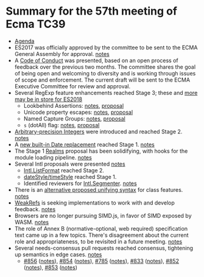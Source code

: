 # Summary for the 57th meeting of Ecma TC39

- [Agenda](https://github.com/tc39/agendas/blob/master/2017/03.md)
- ES2017 was officially approved by the committee to be sent to the ECMA General Assembly for approval. [notes](mar-21.md#6ii-vote-to-accept-ecma-262-2017-final-draft-and-forward-it-to-ecma-ga-approval-subject-to-completion-of-rf-opt-out-period-with-no-opt-outs)
- A [Code of Conduct][] was presented, based on an open process of feedback over the previous two months. The committee shares the goal of being open and welcoming to diversity and is working through issues of scope and enforcement. The current draft will be sent to the ECMA Executive Committee for
review and approval.
- Several RegExp feature enhancements reached Stage 3; these and [more may be in store for ES2018](mar-21.md#any-items-for-the-2018-edition)
  - Lookbehind Assertions: [notes][lookbehind-notes], [proposal][lookbehind]
  - Unicode property escapes: [notes][property-escapes-notes], [proposal][property-escapes]
  - Named Capture Groups: [notes][named-groups-notes], [proposal][named-groups]
  - `s` (dotAll) flag: [notes][dotall-flag-notes], [proposal][dotall-flag]
- [Arbitrary-precision Integers][] were introduced and reached Stage 2. [notes](mar-23.md#10iva-arbitrary-precision-integer-type-for-stage-2)
- A [new built-in Date replacement][date] reached Stage 1. [notes](mar-23.md#12iia-date-proposal---nodatime-as-a-built-in-module-for-stage-1)
- The Stage 1 [Realms][] proposal has been solidifying, with hooks for the module loading pipeline. [notes](mar-23.md#10iic-realms-update)
- Several Intl proposals were presented [notes](mar-21.md#7-ecma-402-status-update-1)
  - [Intl.ListFormat][] reached Stage 2.
  - [dateStyle/timeStyle][] reached Stage 1.
  - Identified reviewers for [Intl.Segmenter][]. [notes](mar-21.md#10ih-intlsegmenter-requesting-stage-3)
- There is an [alternative proposed unifying syntax][Orthogonal-Classes] for class features. [notes][Orthogonal-Classes-notes]
- [WeakRefs][] is seeking implementations to work with and develop feedback. [notes](mar-21.md#weak-references-status-update)
- Browsers are no longer pursuing SIMD.js, in favor of SIMD exposed by WASM. [notes](mar-21.md#10if-simdjs-status-update)
- The role of Annex B (normative-optional, web required) specification text came up in a few topics. There's disagreement about the current role and appropriateness, to be revisited in a future meeting. [notes](mar-21.md#any-items-for-the-2018-edition)
- Several needs-consensus pull requests reached consensus, tightening up semantics in edge cases. [notes](mar-22.md#12-i-needs-consensus-prs)
  - [#856](https://github.com/tc39/ecma262/pull/856) ([notes](mar-22.md#856-avoid-duplicate-tafill-value-coercions)), [#854](https://github.com/tc39/ecma262/pull/854) ([notes](mar-22.md#854-remove-implementation-defined-behavior-for-number-methods)), [#785](https://github.com/tc39/ecma262/pull/785) ([notes](mar-22.md#785-arrayprototoypesort-checks-for-comparefn-being-valid)), [#833](https://github.com/tc39/ecma262/pull/833) ([notes](mar-22.md#833-remove-duplicate-keys-from-proxies)), [#852](https://github.com/tc39/ecma262/pull/852) ([notes](mar-22.md#852-move-side-effecty-toindex-in-ta-constructor-to-before-detached-check)), [#853](https://github.com/tc39/ecma262/pull/853) ([notes](mar-22.md#853-stringprototypereplace-edge-case-alignment))

[Code of Conduct]: https://tc39.github.io/code-of-conduct-proposal/
[Orthogonal-Classes]: https://github.com/erights/Orthogonal-Classes
[Orthogonal-Classes-notes]: mar-22.md#10iiia-orthogonal-classes
[lookbehind]: https://github.com/tc39/proposal-regexp-lookbehind
[lookbehind-notes]: mar-21.md#10ib-regexp-lookbehind-assertions
[property-escapes]: https://github.com/tc39/proposal-regexp-unicode-property-escapes
[property-escapes-notes]: mar-21.md#10ic-regexp-unicode-property-escapes-for-stage-3
[named-groups]: https://github.com/tc39/proposal-regexp-named-groups
[named-groups-notes]: mar-21.md#10iib-regexp-named-groups-for-stage-3
[dotall-flag]: https://github.com/mathiasbynens/es-regexp-dotall-flag
[dotall-flag-notes]: mar-21.md#10id-regexp-dotall-flag-for-stage-2
[legacy-features]: https://github.com/tc39/proposal-regexp-legacy-features
[legacy-features-notes]: mar-21.md#10ie-regexp-legacy-features-for-stage-3
[matchAll]: https://github.com/tc39/String.prototype.matchAll
[Arbitrary-precision Integers]: https://github.com/tc39/proposal-integer
[date]: https://github.com/maggiepint/proposal-temporal
[Realms]: https://github.com/tc39/proposal-realms/
[Intl.Segmenter]: https://github.com/tc39/proposal-intl-segmenter
[WeakRefs]: https://github.com/tc39/proposal-weakrefs
[Intl.ListFormat]: https://github.com/zbraniecki/intl-list-format-spec
[dateStyle/timeStyle]: https://github.com/zbraniecki/proposal-ecma402-datetime-style
